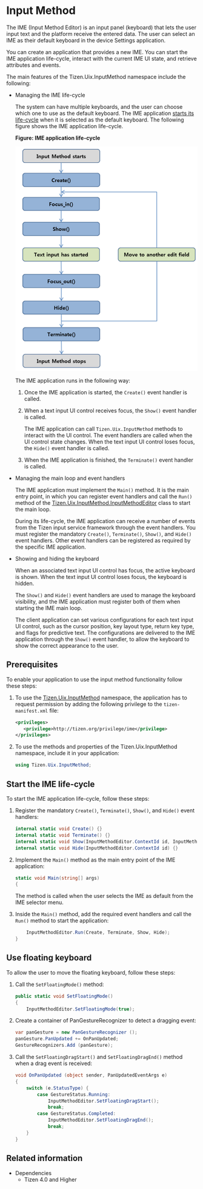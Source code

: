 # Input Method


The IME (Input Method Editor) is an input panel (keyboard) that lets the user input text and the platform receive the entered data. The user can select an IME as their default keyboard in the device Settings application.

You can create an application that provides a new IME. You can start the IME application life-cycle, interact with the current IME UI state, and retrieve attributes and events.

The main features of the Tizen.Uix.InputMethod namespace include the following:

-   Managing the IME life-cycle

    The system can have multiple keyboards, and the user can choose which one to use as the default keyboard. The IME application [starts its life-cycle](#start) when it is selected as the default keyboard. The following figure shows the IME application life-cycle.

    **Figure: IME application life-cycle**

    ![IME application life-cycle](./media/ime_lifecycle_cs.png)

    The IME application runs in the following way:

    1.  Once the IME application is started, the `Create()` event handler is called.
    2.  When a text input UI control receives focus, the `Show()` event handler is called.

        The IME application can call `Tizen.Uix.InputMethod` methods to interact with the UI control. The event handlers are called when the UI control state changes. When the text input UI control loses focus, the `Hide()` event handler is called.

    3.  When the IME application is finished, the `Terminate()` event handler is called.

-   Managing the main loop and event handlers

    The IME application must implement the `Main()` method. It is the main entry point, in which you can register event handlers and call the `Run()` method of the [Tizen.Uix.InputMethod.InputMethodEditor](/application/dotnet/api/TizenFX/latest/api/Tizen.Uix.InputMethod.InputMethodEditor.html) class to start the main loop.

    During its life-cycle, the IME application can receive a number of events from the Tizen input service framework through the event handlers. You must register the mandatory `Create()`, `Terminate()`, `Show()`, and `Hide()` event handlers. Other event handlers can be registered as required by the specific IME application.

-   Showing and hiding the keyboard

    When an associated text input UI control has focus, the active keyboard is shown. When the text input UI control loses focus, the keyboard is hidden.

    The `Show()` and `Hide()` event handlers are used to manage the keyboard visibility, and the IME application must register both of them when starting the IME main loop.

    The client application can set various configurations for each text input UI control, such as the cursor position, key layout type, return key type, and flags for predictive text. The configurations are delivered to the IME application through the `Show()` event handler, to allow the keyboard to show the correct appearance to the user.

## Prerequisites

To enable your application to use the input method functionality follow these steps:

1.  To use the [Tizen.Uix.InputMethod](/application/dotnet/api/TizenFX/latest/api/Tizen.Uix.InputMethod.html) namespace, the application has to request permission by adding the following privilege to the `tizen-manifest.xml` file:

    ```XML
    <privileges>
       <privilege>http://tizen.org/privilege/ime</privilege>
    </privileges>
    ```

2.  To use the methods and properties of the Tizen.Uix.InputMethod namespace, include it in your application:

    ```csharp
    using Tizen.Uix.InputMethod;
    ```

<a name="start"></a>
## Start the IME life-cycle

To start the IME application life-cycle, follow these steps:

1.  Register the mandatory `Create()`, `Terminate()`, `Show()`, and `Hide()` event handlers:

    ```csharp
    internal static void Create() {}
    internal static void Terminate() {}
    internal static void Show(InputMethodEditor.ContextId id, InputMethodContext ctx) {}
    internal static void Hide(InputMethodEditor.ContextId id) {}
    ```

2.  Implement the `Main()` method as the main entry point of the IME application:

    ```csharp
    static void Main(string[] args)
    {
    ```

    The method is called when the user selects the IME as default from the IME selector menu.

3.  Inside the `Main()` method, add the required event handlers and call the `Run()` method to start the application:

    ```csharp
        InputMethodEditor.Run(Create, Terminate, Show, Hide);
    }
    ```

## Use floating keyboard

To allow the user to move the floating keyboard, follow these steps:

1.  Call the `SetFloatingMode()` method:

    ```csharp
    public static void SetFloatingMode()
    {
        InputMethodEditor.SetFloatingMode(true);
    ```

2.  Create a container of PanGestureRecognizer to detect a dragging event:

    ```csharp
    var panGesture = new PanGestureRecognizer ();
    panGesture.PanUpdated += OnPanUpdated;
    GestureRecognizers.Add (panGesture);
    ```

3.  Call the `SetFloatingDragStart()` and `SetFloatingDragEnd()` method when a drag event is received:

    ```csharp
    void OnPanUpdated (object sender, PanUpdatedEventArgs e)
    {
        switch (e.StatusType) {
            case GestureStatus.Running:
                InputMethodEditor.SetFloatingDragStart();
                break;
            case GestureStatus.Completed:
                InputMethodEditor.SetFloatingDragEnd();
                break;
        }
    }
    ```

## Related information
* Dependencies
  -   Tizen 4.0 and Higher
